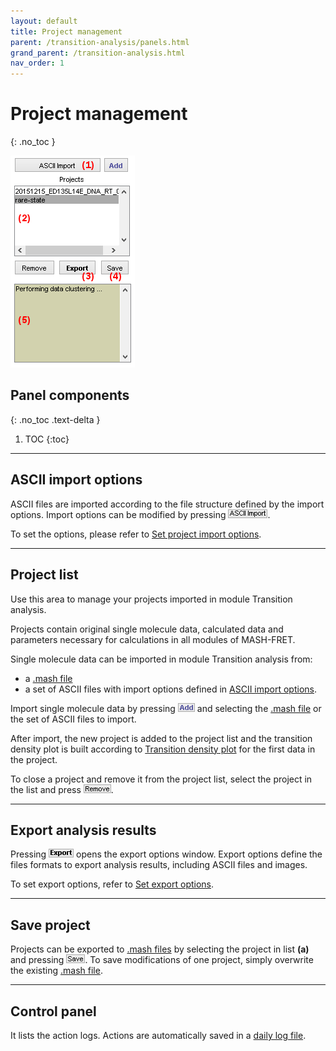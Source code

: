 ```yaml
---
layout: default
title: Project management
parent: /transition-analysis/panels.html
grand_parent: /transition-analysis.html
nav_order: 1
---
```


# Project management
{: .no_toc }

<a href="../../assets/images/gui/TA-area-project-management.png"><img src="../../assets/images/gui/TA-area-project-management.png" style="max-width:199px;"></a>

## Panel components
{: .no_toc .text-delta }

1. TOC
{:toc}


---

## ASCII import options

ASCII files are imported according to the file structure defined by the import options. 
Import options can be modified by pressing 
![ASCII Import](../../assets/images/gui/TA-but-ascii-import.png "ASCII Import").

To set the options, please refer to 
[Set project import options](../../trace-processing/functionalities/set-import-options.html).


---

## Project list

Use this area to manage your projects imported in module Transition analysis.

Projects contain original single molecule data, calculated data and parameters necessary for calculations in all modules of MASH-FRET.

Single molecule data can be imported in module Transition analysis from:
* a [.mash file](../../output-files/mash-mash-project.html)
* a set of ASCII files with import options defined in 
[ASCII import options](#ascii-import-options).

Import single molecule data by pressing 
![Add](../../assets/images/gui/TA-but-add.png "Add") and selecting the 
[.mash file](../../output-files/mash-mash-project.html) or the set of ASCII files to import.

After import, the new project is added to the project list and the transition density plot is built according to 
[Transition density plot](panel-transition-density-plot.html) for the first data in the project.

To close a project and remove it from the project list, select the project in the list and press 
![Remove](../../assets/images/gui/TA-but-remove.png "Remove").


---

## Export analysis results

Pressing 
![Export](../../assets/images/gui/TA-but-export.png "Export") opens the export options window.
Export options define the files formats to export analysis results, including ASCII files and images.

To set export options, refer to 
[Set export options](../functionalities/set-export-options.html).


---

## Save project

Projects can be exported to 
[.mash files](../../output-files/mash-mash-project.html) by selecting the project in list **(a)** and pressing 
![Save](../../assets/images/gui/TA-but-save.png "Save").
To save modifications of one project, simply overwrite the existing 
[.mash file](../../output-files/mash-mash-project.html).


---

## Control panel 

It lists the action logs. Actions are automatically saved in a 
[daily log file](../../output-files/log-daily-logs.html).
